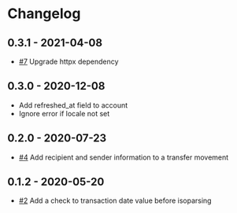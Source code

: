 # Changelog

## 0.3.1 - 2021-04-08

* [#7](https://github.com/fintoc-com/fintoc-python/pull/7) Upgrade httpx dependency

## 0.3.0 - 2020-12-08

* Add refreshed_at field to account
* Ignore error if locale not set

## 0.2.0 - 2020-07-23

* [#4](https://github.com/fintoc-com/fintoc-python/pull/4) Add recipient and sender information to a transfer movement

## 0.1.2 - 2020-05-20

* [#2](https://github.com/fintoc-com/fintoc-python/pull/2) Add a check to transaction date value before isoparsing
